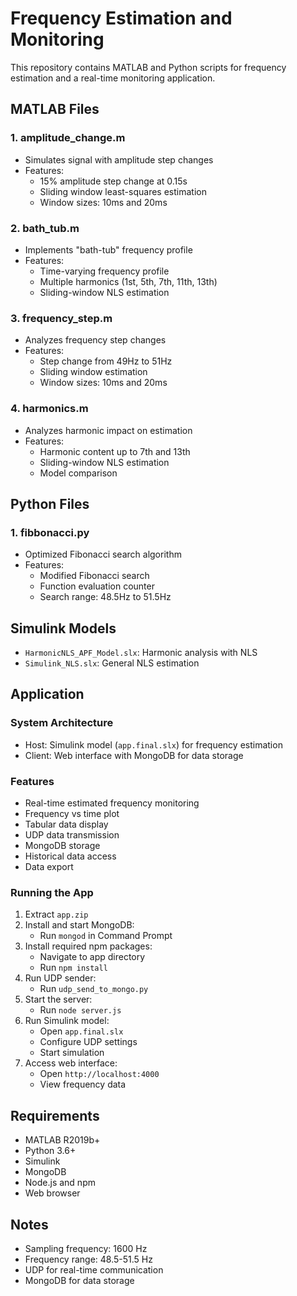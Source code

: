 # Frequency Estimation and Monitoring

This repository contains MATLAB and Python scripts for frequency estimation and a real-time monitoring application.

## MATLAB Files

### 1. amplitude_change.m
- Simulates signal with amplitude step changes
- Features:
  - 15% amplitude step change at 0.15s
  - Sliding window least-squares estimation
  - Window sizes: 10ms and 20ms

### 2. bath_tub.m
- Implements "bath-tub" frequency profile
- Features:
  - Time-varying frequency profile
  - Multiple harmonics (1st, 5th, 7th, 11th, 13th)
  - Sliding-window NLS estimation

### 3. frequency_step.m
- Analyzes frequency step changes
- Features:
  - Step change from 49Hz to 51Hz
  - Sliding window estimation
  - Window sizes: 10ms and 20ms

### 4. harmonics.m
- Analyzes harmonic impact on estimation
- Features:
  - Harmonic content up to 7th and 13th
  - Sliding-window NLS estimation
  - Model comparison

## Python Files

### 1. fibbonacci.py
- Optimized Fibonacci search algorithm
- Features:
  - Modified Fibonacci search
  - Function evaluation counter
  - Search range: 48.5Hz to 51.5Hz

## Simulink Models
- `HarmonicNLS_APF_Model.slx`: Harmonic analysis with NLS
- `Simulink_NLS.slx`: General NLS estimation

## Application

### System Architecture
- Host: Simulink model (`app.final.slx`) for frequency estimation
- Client: Web interface with MongoDB for data storage

### Features
- Real-time estimated frequency monitoring
- Frequency vs time plot
- Tabular data display
- UDP data transmission
- MongoDB storage
- Historical data access
- Data export

### Running the App
1. Extract `app.zip`
2. Install and start MongoDB:
   - Run `mongod` in Command Prompt
3. Install required npm packages:
   - Navigate to app directory
   - Run `npm install`
4. Run UDP sender:
   - Run `udp_send_to_mongo.py`
5. Start the server:
   - Run `node server.js`
6. Run Simulink model:
   - Open `app.final.slx`
   - Configure UDP settings
   - Start simulation
7. Access web interface:
   - Open `http://localhost:4000`
   - View frequency data

## Requirements
- MATLAB R2019b+
- Python 3.6+
- Simulink
- MongoDB
- Node.js and npm
- Web browser

## Notes
- Sampling frequency: 1600 Hz
- Frequency range: 48.5-51.5 Hz
- UDP for real-time communication
- MongoDB for data storage 